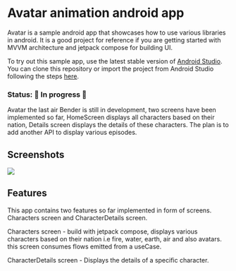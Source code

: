 # Avatar animation android app

Avatar is a sample android app that showcases how to use various libraries in android.
It is a good project for reference if you are getting started with MVVM architecture and jetpack compose for building UI.

To try out this sample app, use the latest stable version
of [Android Studio](https://developer.android.com/studio).
You can clone this repository or import the
project from Android Studio following the steps
[here](https://developer.android.com/jetpack/compose/setup#sample).

### Status: 🚧 In progress 🚧

Avatar the last air Bender is still in development, two screens have been implemented so far, HomeScreen displays all
characters based on their nation, Details screen displays the details of these characters. The plan is to add another API to display various episodes.

## Screenshots

<img src="screenshots/image1.jpg"/>

## Features

This app contains two features so far implemented in form of screens. Characters screen and CharacterDetails screen.

Characters screen - build with jetpack compose, displays various characters based on their nation i.e fire, water, earth, air and also avatars.
this screen consumes flows emitted from a useCase.

CharacterDetails screen - Displays the details of a specific character.
